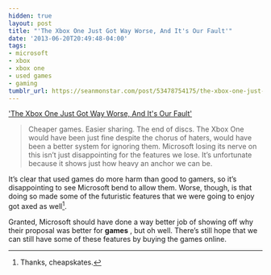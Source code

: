 ```yaml
---
hidden: true
layout: post
title: "'The Xbox One Just Got Way Worse, And It's Our Fault'"
date: '2013-06-20T20:49:48-04:00'
tags:
- microsoft
- xbox
- xbox one
- used games
- gaming
tumblr_url: https://seanmonstar.com/post/53478754175/the-xbox-one-just-got-way-worse-and-its-our
---
```

['The Xbox One Just Got Way Worse, And It's Our Fault'](http://gizmodo.com/the-xbox-one-just-got-way-worse-and-its-our-fault-514411905)  

> Cheaper games. Easier sharing. The end of discs. The Xbox One would have been just fine despite the chorus of haters, would have been a better system for ignoring them. Microsoft losing its nerve on this isn’t just disappointing for the features we lose. It’s unfortunate because it shows just how heavy an anchor we can be.

It’s clear that used games do more harm than good to gamers, so it’s disappointing to see Microsoft bend to allow them. Worse, though, is that doing so made some of the futuristic features that we were going to enjoy got axed as well[^1].

Granted, Microsoft should have done a way better job of showing off why their proposal was better for **games** , but oh well. There’s still hope that we can still have some of these features by buying the games online.



[^1]: Thanks, cheapskates.

